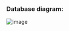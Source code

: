 ### Database diagram: 
![image](https://github.com/neblessed/jobhunter_telegram_bot/assets/110935510/235483cf-6e57-4312-982f-e87c5cf98fac)
